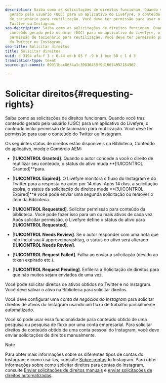 ```yaml
---
description: Saiba como as solicitações de direitos funcionam. Quando você traz conteúdo
  gerado pelo usuário (UGC) para um aplicativo do Livefyre, o conteúdo inclui permissão
  de tacionário para reutilização. Você deve ter permissão para usar o conteúdo do
  Twitter ou Instagram.
seo-description: Saiba como as solicitações de direitos funcionam. Quando você traz
  conteúdo gerado pelo usuário (UGC) para um aplicativo do Livefyre, o conteúdo inclui
  permissão de tacionário para reutilização. Você deve ter permissão para usar o conteúdo
  do Twitter ou Instagram.
seo-title: Solicitar direitos
title: Solicitar direitos
uuid: d 3194 afa-f 3 c 6-44 ed-b 03 f -9 b 1 bce 50 c 1 d 3
translation-type: tm+mt
source-git-commit: 09011bac06f4a1c39836455f9d16654952184962

---
```



# Solicitar direitos{#requesting-rights}

Saiba como as solicitações de direitos funcionam. Quando você traz conteúdo gerado pelo usuário (UGC) para um aplicativo do Livefyre, o conteúdo inclui permissão de tacionário para reutilização. Você deve ter permissão para usar o conteúdo do Twitter ou Instagram.

Os seguintes status de direitos estão disponíveis na Biblioteca, Conteúdo do aplicativo, modq e Comércio AEM:

* **[!UICONTROL Granted]**. Quando o autor concede a você o direito de reutilizar seu conteúdo, o status do ativo muda **[!UICONTROL Granted]**para.

* **[!UICONTROL Expired]**. O Livefyre monitora o fluxo do Instagram e do Twitter para a resposta do autor por 14 dias. Após 14 dias, a solicitação expira, o status da solicitação de direitos muda **[!UICONTROL Expired]**e você pode enviar uma segunda solicitação ou remover o item da Biblioteca.
* **[!UICONTROL Requested]**. Solicitar permissão para conteúdo da biblioteca. Você pode fazer isso para um ou mais ativos de cada vez. Após solicitar permissão, o Livefyre define o status do ativo para **[!UICONTROL Requested]**.
* **[!UICONTROL Needs Review]**. Se o autor responder com uma nota que não inclui sua # approvemarashtag, o status do ativo será alterado **[!UICONTROL Needs Review]**.

* **[!UICONTROL Request Failed]**. Falha ao enviar a solicitação (devido ao token expirado etc.).
* **[!UICONTROL Request Pending]**. Enfileira a Solicitação de direitos para que não muitos sejam enviados de uma vez.

Você pode solicitar direitos de ativos obtidos no Twitter e no Instagram. Você deve salvar o ativo na Biblioteca para solicitar direitos.

Você deve configurar uma *conta de negócios do Instagram* para solicitar direitos de ativos do Instagram usando um fluxo de trabalho parcialmente automatizado.

Você só pode usar essa funcionalidade para conteúdo obtido de uma pesquisa ou pesquisa de fluxo por uma conta empresarial. Para solicitar direitos de conteúdo obtido de uma conta pessoal do Instagram, você deve enviar solicitações de direitos manualmente.

>[!NOTE]
>
>Para obter mais informações sobre os diferentes tipos de contas do Instagram e como usá-las, consulte [Sobre contas](/help/using/c-users-creating-accounts-with-studio-access/t-configure-social-accout-instagram/c-about-instagram-accounts.md#c_about_instagram_accounts)do Instagram. Para obter informações sobre como solicitar direitos para contas do Instagram, consulte [Enviar solicitações de direitos manuais](/help/using/c-how-requesting-rights-works/c-send-instagram-manual-rights-request.md#c_send_instagram_manual_rights_request) e [enviar solicitações de direitos automatizadas](/help/using/c-how-requesting-rights-works/c-send-an-instagram-rights-request-from-the-library.md#c_send_an_instagram_rights_request_from_the_library).

